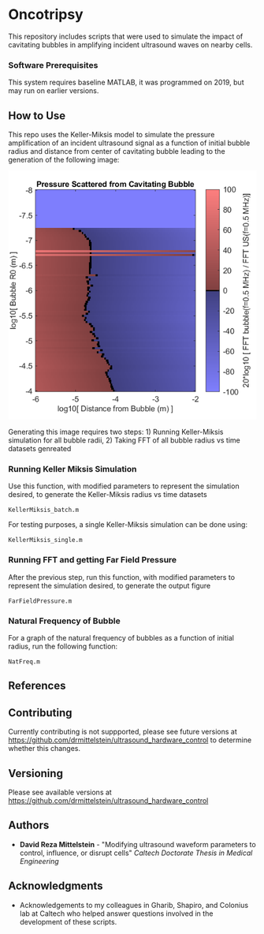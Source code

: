 # Oncotripsy

This repository includes scripts that were used to simulate the impact of cavitating bubbles in amplifying incident ultrasound waves on nearby cells.  

### Software Prerequisites

This system requires baseline MATLAB, it was programmed on 2019, but may run on earlier versions.

## How to Use

This repo uses the Keller-Miksis model to simulate the pressure amplification of an incident ultrasound signal as a function of initial bubble radius and distance from center of cavitating bubble leading to the generation of the following image:

![Output image](/images/FarField_FFT.png)

Generating this image requires two steps: 1) Running Keller-Miksis simulation for all bubble radii, 2) Taking FFT of all bubble radius vs time datasets genreated

### Running Keller Miksis Simulation

Use this function, with modified parameters to represent the simulation desired, to generate the Keller-Miksis radius vs time datasets

```
KellerMiksis_batch.m
```

For testing purposes, a single Keller-Miksis simulation can be done using:

```
KellerMiksis_single.m
```

### Running FFT and getting Far Field Pressure

After the previous step, run this function, with modified parameters to represent the simulation desired, to generate the output figure

```
FarFieldPressure.m
```

### Natural Frequency of Bubble

For a graph of the natural frequency of bubbles as a function of initial radius, run the following function:

```
NatFreq.m
```

## References


## Contributing

Currently contributing is not suppported, please see future versions at https://github.com/drmittelstein/ultrasound_hardware_control to determine whether this changes.

## Versioning
Please see available versions at https://github.com/drmittelstein/ultrasound_hardware_control

## Authors

* **David Reza Mittelstein** - "Modifying ultrasound waveform parameters to control, influence, or disrupt cells" *Caltech Doctorate Thesis in Medical Engineering*

## Acknowledgments

* Acknowledgements to my colleagues in Gharib, Shapiro, and Colonius lab at Caltech who helped answer questions involved in the development of these scripts.
